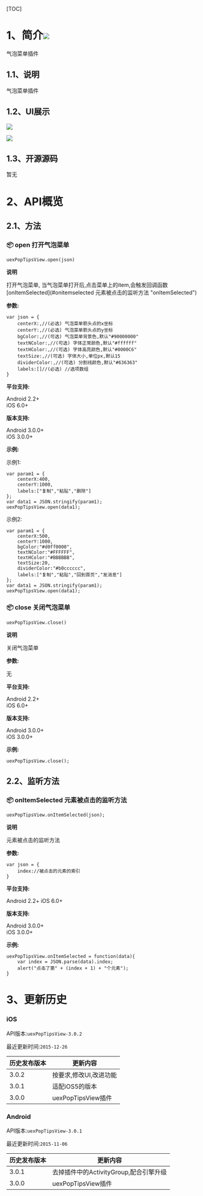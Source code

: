[TOC]
# 1、简介[![](http://appcan-download.oss-cn-beijing.aliyuncs.com/%E5%85%AC%E6%B5%8B%2Fgf.png)]()
气泡菜单插件

## 1.1、说明
气泡菜单插件

## 1.2、UI展示
![](http://i.imgur.com/DXoWut3.png)

![](http://i.imgur.com/QgSQ7zY.png)

## 1.3、开源源码
暂无

# 2、API概览

## 2.1、方法

### 📦 open 打开气泡菜单

`uexPopTipsView.open(json)`

**说明**

打开气泡菜单, 当气泡菜单打开后,点击菜单上的item,会触发回调函数[onItemSelected](#onitemselected 元素被点击的监听方法 "onItemSelected")

**参数:**

```
var json = {
    centerX:,//(必选) 气泡菜单箭头点的x坐标
    centerY:,//(必选) 气泡菜单箭头点的y坐标
    bgColor:,//(可选) 气泡菜单背景色,默认"#90000000"
    textNColor:,//(可选) 字体正常颜色,默认"#ffffff"
    textHColor:,//(可选) 字体高亮颜色,默认"#0000C6"
    textSize:,//(可选) 字体大小,单位px,默认15
    dividerColor:,//(可选) 分割线颜色,默认"#636363"
    labels:[]//(必选) //选项数组
}
```

**平台支持:**

  
Android 2.2+  
iOS 6.0+

**版本支持:**

  
Android 3.0.0+  
iOS 3.0.0+

**示例:**

示例1:
```
var param1 = {
    centerX:400,
    centerY:1000,
    labels:["复制","粘贴","删除"]
};
var data1 = JSON.stringify(param1);
uexPopTipsView.open(data1);
```

示例2:
```
var param1 = {
    centerX:500,
    centerY:1000,
    bgColor:"#d0ff0000",
    textNColor:"#FFFFFF",
    textHColor:"#BBBBBB",
    textSize:20,
    dividerColor:"#b0cccccc",
    labels:["复制","粘贴","回到首页","发消息"]
};
var data1 = JSON.stringify(param1);
uexPopTipsView.open(data1);
```

### 📦 close 关闭气泡菜单

`uexPopTipsView.close()`

**说明**

关闭气泡菜单

**参数:**

无

**平台支持:**

   
Android 2.2+  
iOS 6.0+

**版本支持:**

  

Android 3.0.0+  
iOS 3.0.0+

**示例:**

```
uexPopTipsView.close();
```

## 2.2、监听方法

### 📦 onItemSelected 元素被点击的监听方法

`uexPopTipsView.onItemSelected(json);`

**说明**

元素被点击的监听方法

**参数:**

```
var json = {
    index://被点击的元素的索引
}

```

**平台支持:**

  
Android 2.2+
iOS 6.0+

**版本支持:**

  
Android 3.0.0+  
iOS 3.0.0+

**示例:**

  
```
uexPopTipsView.onItemSelected = function(data){
    var index = JSON.parse(data).index;
    alert("点击了第" + (index + 1) + "个元素");
}
```

# 3、更新历史

### iOS

API版本:`uexPopTipsView-3.0.2`

最近更新时间:`2015-12-26`

| 历史发布版本 | 更新内容 |
| ----- | ----- |
| 3.0.2 | 按要求,修改UI,改进功能 |
| 3.0.1 | 适配iOS5的版本 |
| 3.0.0 | uexPopTipsView插件 |

### Android

API版本:`uexPopTipsView-3.0.1`

最近更新时间:`2015-11-06`

| 历史发布版本 | 更新内容 |
| ----- | ----- |
| 3.0.1 | 去掉插件中的ActivityGroup,配合引擎升级 |
| 3.0.0 | uexPopTipsView插件 |
